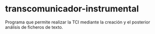 # transcomunicador-instrumental
Programa que permite realizar la TCI mediante la creación y el posterior análisis de ficheros de texto.
